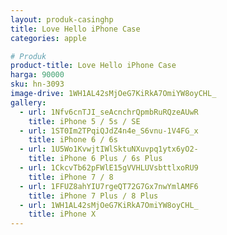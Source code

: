 ```yaml
---
layout: produk-casinghp
title: Love Hello iPhone Case
categories: apple

# Produk
product-title: Love Hello iPhone Case
harga: 90000
sku: hn-3093
image-drive: 1WH1AL42sMjOeG7KiRkA7OmiYW8oyCHL_
gallery:
  - url: 1Nfv6cnTJI_seAcnchrQpmbRuRQzeAUwR
    title: iPhone 5 / 5s / SE
  - url: 1ST0Im2TPqiQJdZ4n4e_S6vnu-1V4FG_x
    title: iPhone 6 / 6s
  - url: 1U5Wo1KvwjtIWlSktuNXuvpq1ytx6yO2-
    title: iPhone 6 Plus / 6s Plus
  - url: 1CkcvTb62pFWlE15gVVHLUVsbttlxoRU9
    title: iPhone 7 / 8
  - url: 1FFUZ8ahYIU7rgeQT72G7Gx7nwYmlAMF6
    title: iPhone 7 Plus / 8 Plus
  - url: 1WH1AL42sMjOeG7KiRkA7OmiYW8oyCHL_
    title: iPhone X
---
```

